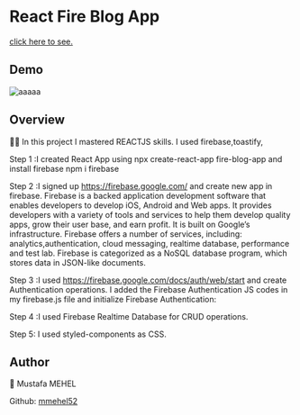 # React Fire Blog App
[click here to see.](https://mm-fire-blog-app.netlify.app/)
## Demo

![aaaaa]()

## Overview

👨‍💻 In this project I mastered REACTJS skills. I used firebase,toastify,

Step 1 :I created React App using npx create-react-app fire-blog-app and install firebase npm i firebase

Step 2 :I signed up https://firebase.google.com/ and create new app in firebase. Firebase is a backed application development software that enables developers to develop iOS, Android and Web apps. It provides developers with a variety of tools and services to help them develop quality apps, grow their user base, and earn profit. It is built on Google’s infrastructure. Firebase offers a number of services, including: analytics,authentication, cloud messaging, realtime database, performance and test lab. Firebase is categorized as a NoSQL database program, which stores data in JSON-like documents.

Step 3 :I used https://firebase.google.com/docs/auth/web/start and create Authentication operations.
I added the Firebase Authentication JS codes in my firebase.js file and initialize Firebase Authentication:

Step 4 :I used  Firebase Realtime Database for CRUD operations.

Step 5: I used styled-components as CSS.
## Author
👤 Mustafa MEHEL


Github: [mmehel52](https://github.com/mmehel52)
